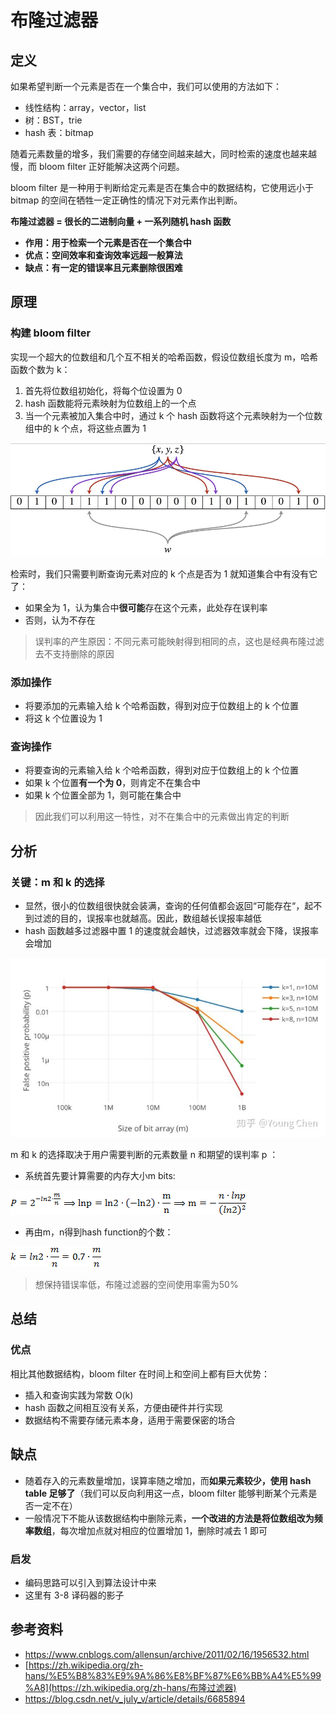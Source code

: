 # 布隆过滤器

## 定义

如果希望判断一个元素是否在一个集合中，我们可以使用的方法如下：

- 线性结构：array，vector，list
- 树：BST，trie
- hash 表：bitmap

随着元素数量的增多，我们需要的存储空间越来越大，同时检索的速度也越来越慢，而 bloom filter 正好能解决这两个问题。

bloom filter 是一种用于判断给定元素是否在集合中的数据结构，它使用远小于 bitmap 的空间在牺牲一定正确性的情况下对元素作出判断。

**布隆过滤器 = 很长的二进制向量 + 一系列随机 hash 函数**

- **作用：用于检索一个元素是否在一个集合中**
- **优点：空间效率和查询效率远超一般算法**
- **缺点：有一定的错误率且元素删除很困难**

## 原理

### 构建 bloom filter

实现一个超大的位数组和几个互不相关的哈希函数，假设位数组长度为 m，哈希函数个数为 k：

1. 首先将位数组初始化，将每个位设置为 0
2. hash 函数能将元素映射为位数组上的一个点
3. 当一个元素被加入集合中时，通过 k 个 hash 函数将这个元素映射为一个位数组中的 k 个点，将这些点置为 1

![img](布隆过滤器.assets/1030776-20170106143141784-1475031003.png)

检索时，我们只需要判断查询元素对应的 k 个点是否为 1 就知道集合中有没有它了：

- 如果全为 1，认为集合中**很可能**存在这个元素，此处存在误判率
- 否则，认为不存在

> 误判率的产生原因：不同元素可能映射得到相同的点，这也是经典布隆过滤去不支持删除的原因

### 添加操作

- 将要添加的元素输入给 k 个哈希函数，得到对应于位数组上的 k 个位置
- 将这 k 个位置设为 1

### 查询操作

- 将要查询的元素输入给 k 个哈希函数，得到对应于位数组上的 k 个位置
- 如果 k 个位置**有一个为 0**，则肯定不在集合中
- 如果 k 个位置全部为 1，则可能在集合中

> 因此我们可以利用这一特性，对不在集合中的元素做出肯定的判断

## 分析

### 关键：m 和 k 的选择

- 显然，很小的位数组很快就会装满，查询的任何值都会返回“可能存在“，起不到过滤的目的，误报率也就越高。因此，数组越长误报率越低
- hash 函数越多过滤器中置 1 的速度就会越快，过滤器效率就会下降，误报率会增加

![img](布隆过滤器.assets/v2-05d4a17ec47911d9ff0e72dc788d5573_hd.jpg)

m 和 k 的选择取决于用户需要判断的元素数量 n 和期望的误判率 p ：

- 系统首先要计算需要的内存大小m bits:

![clip_image002[60]](布隆过滤器.assets/201102162319199274.png)

- 再由m，n得到hash function的个数：

![clip_image002[52]](布隆过滤器.assets/201102162319207779.png)

>  想保持错误率低，布隆过滤器的空间使用率需为50%

## 总结

### 优点

相比其他数据结构，bloom filter 在时间上和空间上都有巨大优势：

- 插入和查询实践为常数 O(k)
- hash 函数之间相互没有关系，方便由硬件并行实现
- 数据结构不需要存储元素本身，适用于需要保密的场合

## 缺点

- 随着存入的元素数量增加，误算率随之增加，而**如果元素较少，使用 hash table 足够了**（我们可以反向利用这一点，bloom filter 能够判断某个元素是否一定不在）
- 一般情况下不能从该数据结构中删除元素，**一个改进的方法是将位数组改为频率数组**，每次增加点就对相应的位置增加 1，删除时减去 1 即可

### 启发

- 编码思路可以引入到算法设计中来
- 这里有 3-8 译码器的影子

## 参考资料

- https://www.cnblogs.com/allensun/archive/2011/02/16/1956532.html
- [https://zh.wikipedia.org/zh-hans/%E5%B8%83%E9%9A%86%E8%BF%87%E6%BB%A4%E5%99%A8](https://zh.wikipedia.org/zh-hans/布隆过滤器)
- https://blog.csdn.net/v_july_v/article/details/6685894